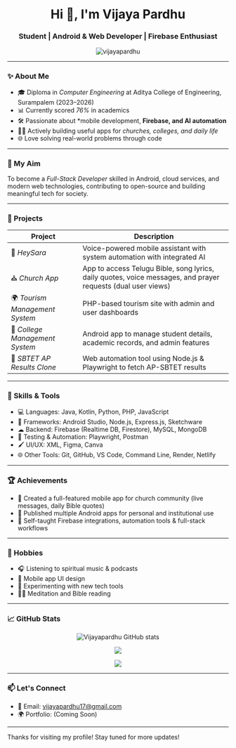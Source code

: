 <h1 align="center">Hi 👋, I'm Vijaya Pardhu</h1>
<h3 align="center">Student | Android & Web Developer | Firebase Enthusiast</h3>

<p align="center">
  <img src="https://komarev.com/ghpvc/?username=vijayapardhu&label=Profile%20views&color=0e75b6&style=flat" alt="vijayapardhu" />
</p>

---

### ✨ About Me

- 🎓 Diploma in *Computer Engineering* at Aditya College of Engineering, Surampalem (2023–2026)
- 📊 Currently scored *76%* in academics  
- 🛠 Passionate about *mobile development, **Firebase, and **AI automation****
- 👨‍💻 Actively building useful apps for *churches, colleges, and daily life*
- 🌐 Love solving real-world problems through code

---

### 🎯 My Aim

To become a *Full-Stack Developer* skilled in Android, cloud services, and modern web technologies, contributing to open-source and building meaningful tech for society.

---

### 💼 Projects

| Project | Description |
|--------|-------------|
| 🧠 *HeySara* | Voice-powered mobile assistant with system automation with integrated AI |
| ⛪ *Church App* | App to access Telugu Bible, song lyrics, daily quotes, voice messages, and prayer requests (dual user views) |
| 🌍 *Tourism Management System* | PHP-based tourism site with admin and user dashboards |
| 🏫 *College Management System* | Android app to manage student details, academic records, and admin features |
| 🧾 *SBTET AP Results Clone* | Web automation tool using Node.js & Playwright to fetch AP-SBTET results |

---

### 🧠 Skills & Tools

- 💻 Languages: Java, Kotlin, Python, PHP, JavaScript
- 🧰 Frameworks: Android Studio, Node.js, Express.js, Sketchware
- ☁ Backend: Firebase (Realtime DB, Firestore), MySQL, MongoDB
- 🧪 Testing & Automation: Playwright, Postman
- 🖌 UI/UX: XML, Figma, Canva
- 🌐 Other Tools: Git, GitHub, VS Code, Command Line, Render, Netlify

---

### 🏆 Achievements

- 🏅 Created a full-featured mobile app for church community (live messages, daily Bible quotes)
- 📲 Published multiple Android apps for personal and institutional use
- 🧠 Self-taught Firebase integrations, automation tools & full-stack workflows

---

### 🎨 Hobbies

- 🎧 Listening to spiritual music & podcasts  
- 📱 Mobile app UI design  
- 🧪 Experimenting with new tech tools  
- 🧘‍♂ Meditation and Bible reading  

---

### 📈 GitHub Stats

<p align="center">
  <img src="https://github-readme-stats.vercel.app/api?username=Vijayapardhu&show_icons=true&theme=tokyonight" alt="Vijayapardhu GitHub stats" />
</p>

<p align="center">
  <img src="https://github-readme-streak-stats.herokuapp.com/?user=Vijayapardhu&theme=tokyonight" />
</p>

<p align="center">
  <img src="https://github-readme-stats.vercel.app/api/top-langs/?username=Vijayapardhu&layout=compact&theme=tokyonight" />
</p>

---

### 📫 Let's Connect

- 📧 Email: [vijayapardhu17@gmail.com](mailto:vijayapardhu17@gmail.com)
- 🌍 Portfolio: (Coming Soon)

---

Thanks for visiting my profile! Stay tuned for more updates!
